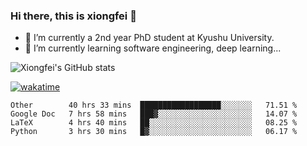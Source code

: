 ### Hi there, this is xiongfei 👋


- 🔭 I’m currently a 2nd year PhD student at Kyushu University.
- 🌱 I’m currently learning software engineering, deep learning...

<!--
**Toma62299781/Toma62299781** is a ✨ _special_ ✨ repository because its `README.md` (this file) appears on your GitHub profile.
Here are some ideas to get you started:
-->

![Xiongfei's GitHub stats](https://github-readme-stats.vercel.app/api?username=Toma62299781)


[![wakatime](https://wakatime.com/badge/user/9e8d5516-d162-43e7-9563-87295d455a71.svg)](https://wakatime.com/@9e8d5516-d162-43e7-9563-87295d455a71)

<!--START_SECTION:waka-->
```text
Other        40 hrs 33 mins  ██████████████████░░░░░░░   71.51 % 
Google Doc   7 hrs 58 mins   ███▓░░░░░░░░░░░░░░░░░░░░░   14.07 % 
LaTeX        4 hrs 40 mins   ██░░░░░░░░░░░░░░░░░░░░░░░   08.25 % 
Python       3 hrs 30 mins   █▓░░░░░░░░░░░░░░░░░░░░░░░   06.17 % 
```
<!--END_SECTION:waka-->

